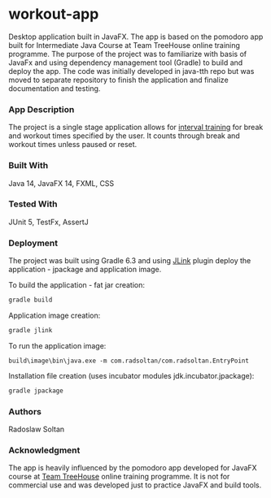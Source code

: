 # workout-app

Desktop application built in JavaFX. The app is based on the pomodoro app built for Intermediate Java Course at Team TreeHouse online training programme. The purpose of the project was to familiarize with basis of JavaFx and using dependency management tool (Gradle) to build and deploy the app. The code was initially developed in java-tth repo but was moved to separate repository to finish the application and finalize documentation and testing.

### App Description

The project is a single stage application allows for [interval training](https://en.wikipedia.org/wiki/Interval_training) for break and workout times specified by the user. It counts through break and workout times unless paused or reset.

### Built With

Java 14, JavaFX 14, FXML, CSS

### Tested With

JUnit 5, TestFx, AssertJ

### Deployment

The project was built using Gradle 6.3 and using [JLink](https://github.com/beryx/badass-jlink-plugin) plugin deploy the application - jpackage and application image.

To build the application - fat jar creation:

```groovy
gradle build
```

Application image creation:

```groovy
gradle jlink
```

To run the application image:

```
build\image\bin\java.exe -m com.radsoltan/com.radsoltan.EntryPoint
```

Installation file creation (uses incubator modules jdk.incubator.jpackage):

```groovy
gradle jpackage
```

### Authors

Radoslaw Soltan

### Acknowledgment 

The app is heavily influenced by the pomodoro app developed for JavaFX course at [Team TreeHouse](https://teamtreehouse.com) online training programme. It is not for commercial use and was developed just to practice JavaFX and build tools.
